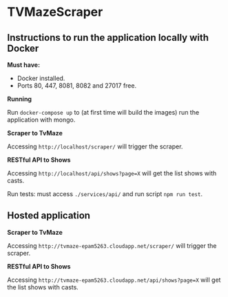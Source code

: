 # TVMazeScraper

## Instructions to run the application locally with Docker

**Must have:**

- Docker installed.
- Ports 80, 447, 8081, 8082 and 27017 free.

**Running**

Run `docker-compose up` to (at first time will build the images) run the application with mongo.

**Scraper to TvMaze**

Accessing `http://localhost/scraper/` will trigger the scraper.

**RESTful API to Shows**

Accessing `http://localhost/api/shows?page=X` will get the list shows with casts.

Run tests: must access `./services/api/` and run script `npm run test`.

## Hosted application

**Scraper to TvMaze**

Accessing `http://tvmaze-epam5263.cloudapp.net/scraper/` will trigger the scraper.

**RESTful API to Shows**

Accessing `http://tvmaze-epam5263.cloudapp.net/api/shows?page=X` will get the list shows with casts.
